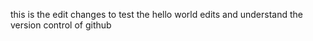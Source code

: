 this is the edit changes to test the hello world edits and understand the version control of github

